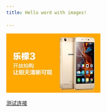 ```yaml
---
title: Hello word with images!

---
```


![](hello-worl-with-images/05a4c81a-8793-4baa-92a1-94b28aece873.jpg)


[测试连接](hello-world.md)
